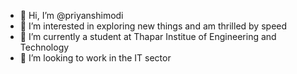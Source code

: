 - 👋 Hi, I’m @priyanshimodi
- 👀 I’m interested in exploring new things and am thrilled by speed
- 🌱 I’m currently a student at Thapar Institue of Engineering and Technology 
- 💞️ I’m looking to work in the IT sector



<!---
priyanshimodi/priyanshimodi is a ✨ special ✨ repository because its `README.md` (this file) appears on your GitHub profile.
You can click the Preview link to take a look at your changes.
--->
